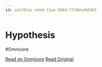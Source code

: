 ```yaml
---
id: a2e701ac-ede9-11ee-896d-ff28da4b0d81
---
```


# Hypothesis
#Omnivore

[Read on Omnivore](https://omnivore.app/me/hypothesis-18e8b0c4587)
[Read Original](https://hypothes.is/a/6QbanO3dEe6vBp_V6DXxzw)

